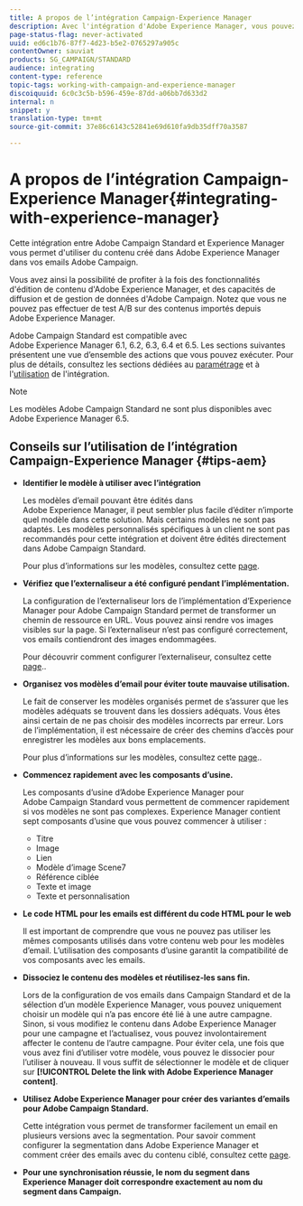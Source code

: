 ```yaml
---
title: A propos de l’intégration Campaign-Experience Manager
description: Avec l'intégration d'Adobe Experience Manager, vous pouvez créer du contenu directement dans AEM et l'utiliser ultérieurement dans Adobe Campaign.
page-status-flag: never-activated
uuid: ed6c1b76-87f7-4d23-b5e2-0765297a905c
contentOwner: sauviat
products: SG_CAMPAIGN/STANDARD
audience: integrating
content-type: reference
topic-tags: working-with-campaign-and-experience-manager
discoiquuid: 6c0c3c5b-b596-459e-87dd-a06bb7d633d2
internal: n
snippet: y
translation-type: tm+mt
source-git-commit: 37e86c6143c52841e69d610fa9db35dff70a3587

---
```



# A propos de l’intégration Campaign-Experience Manager{#integrating-with-experience-manager}

Cette intégration entre Adobe Campaign Standard et Experience Manager vous permet d&#39;utiliser du contenu créé dans Adobe Experience Manager dans vos emails Adobe Campaign.

Vous avez ainsi la possibilité de profiter à la fois des fonctionnalités d&#39;édition de contenu d&#39;Adobe Experience Manager, et des capacités de diffusion et de gestion de données d&#39;Adobe Campaign. Notez que vous ne pouvez pas effectuer de test A/B sur des contenus importés depuis Adobe Experience Manager.

Adobe Campaign Standard est compatible avec Adobe Experience Manager 6.1, 6.2, 6.3, 6.4 et 6.5. Les sections suivantes présentent une vue d’ensemble des actions que vous pouvez exécuter. Pour plus de détails, consultez les sections dédiées au [paramétrage](https://docs.adobe.com/content/help/en/experience-manager-65/administering/integration/campaignstandard.html) et à l&#39;[utilisation](https://docs.adobe.com/content/help/en/experience-manager-65/authoring/aem-adobe-campaign/campaign.html) de l&#39;intégration.

>[!NOTE]
>
> Les modèles Adobe Campaign Standard ne sont plus disponibles avec Adobe Experience Manager 6.5.

## Conseils sur l’utilisation de l’intégration Campaign-Experience Manager {#tips-aem}

* **Identifier le modèle à utiliser avec l’intégration**

   Les modèles d’email pouvant être édités dans Adobe Experience Manager, il peut sembler plus facile d’éditer n’importe quel modèle dans cette solution. Mais certains modèles ne sont pas adaptés. Les modèles personnalisés spécifiques à un client ne sont pas recommandés pour cette intégration et doivent être édités directement dans Adobe Campaign Standard.

   Pour plus d’informations sur les modèles, consultez cette [page](https://docs.adobe.com/content/help/en/experience-manager-65/developing/platform/templates/templates.html).

* **Vérifiez que l’externaliseur a été configuré pendant l’implémentation.**

   La configuration de l’externaliseur lors de l’implémentation d’Experience Manager pour Adobe Campaign Standard permet de transformer un chemin de ressource en URL. Vous pouvez ainsi rendre vos images visibles sur la page. Si l’externaliseur n’est pas configuré correctement, vos emails contiendront des images endommagées.

   Pour découvrir comment configurer l’externaliseur, consultez cette [page](https://docs.adobe.com/content/help/en/experience-manager-65/developing/platform/externalizer.html)..

* **Organisez vos modèles d’email pour éviter toute mauvaise utilisation.**

   Le fait de conserver les modèles organisés permet de s’assurer que les modèles adéquats se trouvent dans les dossiers adéquats. Vous êtes ainsi certain de ne pas choisir des modèles incorrects par erreur. Lors de l’implémentation, il est nécessaire de créer des chemins d’accès pour enregistrer les modèles aux bons emplacements.

   Pour plus d’informations sur les modèles, consultez cette [page](https://docs.adobe.com/content/help/en/experience-manager-65/developing/platform/templates/templates.html#template-availability)..

* **Commencez rapidement avec les composants d’usine.**

   Les composants d’usine d’Adobe Experience Manager pour Adobe Campaign Standard vous permettent de commencer rapidement si vos modèles ne sont pas complexes.
Experience Manager contient sept composants d’usine que vous pouvez commencer à utiliser :

   * Titre
   * Image
   * Lien
   * Modèle d’image Scene7
   * Référence ciblée
   * Texte et image
   * Texte et personnalisation

* **Le code HTML pour les emails est différent du code HTML pour le web**

   Il est important de comprendre que vous ne pouvez pas utiliser les mêmes composants utilisés dans votre contenu web pour les modèles d’email. L’utilisation des composants d’usine garantit la compatibilité de vos composants avec les emails.

* **Dissociez le contenu des modèles et réutilisez-les sans fin.**

   Lors de la configuration de vos emails dans Campaign Standard et de la sélection d’un modèle Experience Manager, vous pouvez uniquement choisir un modèle qui n’a pas encore été lié à une autre campagne. Sinon, si vous modifiez le contenu dans Adobe Experience Manager pour une campagne et l’actualisez, vous pouvez involontairement affecter le contenu de l’autre campagne.
Pour éviter cela, une fois que vous avez fini d’utiliser votre modèle, vous pouvez le dissocier pour l’utiliser à nouveau. Il vous suffit de sélectionner le modèle et de cliquer sur **[!UICONTROL Delete the link with Adobe Experience Manager content]**.

* **Utilisez Adobe Experience Manager pour créer des variantes d’emails pour Adobe Campaign Standard.**

   Cette intégration vous permet de transformer facilement un email en plusieurs versions avec la segmentation.
Pour savoir comment configurer la segmentation dans Adobe Experience Manager et comment créer des emails avec du contenu ciblé, consultez cette [page](https://docs.adobe.com/help/en/experience-manager-65/authoring/aem-adobe-campaign/target-adobe-campaign.html#setting-up-segmentation-in-aem).

* **Pour une synchronisation réussie, le nom du segment dans Experience Manager doit correspondre exactement au nom du segment dans Campaign.**
